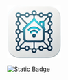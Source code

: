 
<img src="images/icon.png" alt="Glorious Home Assistant" width="125">

[![Static Badge](https://img.shields.io/badge/glorious-disaster-blue?labelColor=purple)](https://github.com/gloriousdisaster)


